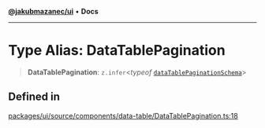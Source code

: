 [**@jakubmazanec/ui**](../README.md) • **Docs**

---

# Type Alias: DataTablePagination

> **DataTablePagination**: `z.infer`\<_typeof_
> [`dataTablePaginationSchema`](../variables/dataTablePaginationSchema.md)\>

## Defined in

[packages/ui/source/components/data-table/DataTablePagination.ts:18](https://github.com/jakubmazanec/tools/blob/2afd81e4680434017b6f838733fd5ccd928cec42/packages/ui/source/components/data-table/DataTablePagination.ts#L18)
